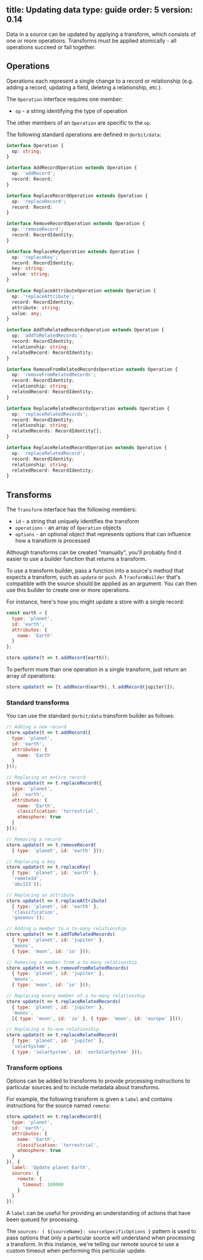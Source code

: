 title: Updating data
type: guide
order: 5
version: 0.14
---

Data in a source can be updated by applying a transform, which consists of one
or more operations. Transforms must be applied atomically - all operations
succeed or fail together.

## Operations

Operations each represent a single change to a record or relationship (e.g.
adding a record, updating a field, deleting a relationship, etc.).

The `Operation` interface requires one member:

* `op` - a string identifying the type of operation

The other members of an `Operation` are specific to the `op`.

The following standard operations are defined in `@orbit/data`:

```typescript
interface Operation {
  op: string;
}

interface AddRecordOperation extends Operation {
  op: 'addRecord';
  record: Record;
}

interface ReplaceRecordOperation extends Operation {
  op: 'replaceRecord';
  record: Record;
}

interface RemoveRecordOperation extends Operation {
  op: 'removeRecord';
  record: RecordIdentity;
}

interface ReplaceKeyOperation extends Operation {
  op: 'replaceKey';
  record: RecordIdentity;
  key: string;
  value: string;
}

interface ReplaceAttributeOperation extends Operation {
  op: 'replaceAttribute';
  record: RecordIdentity;
  attribute: string;
  value: any;
}

interface AddToRelatedRecordsOperation extends Operation {
  op: 'addToRelatedRecords';
  record: RecordIdentity;
  relationship: string;
  relatedRecord: RecordIdentity;
}

interface RemoveFromRelatedRecordsOperation extends Operation {
  op: 'removeFromRelatedRecords';
  record: RecordIdentity;
  relationship: string;
  relatedRecord: RecordIdentity;
}

interface ReplaceRelatedRecordsOperation extends Operation {
  op: 'replaceRelatedRecords';
  record: RecordIdentity;
  relationship: string;
  relatedRecords: RecordIdentity[];
}

interface ReplaceRelatedRecordOperation extends Operation {
  op: 'replaceRelatedRecord';
  record: RecordIdentity;
  relationship: string;
  relatedRecord: RecordIdentity;
}
```

## Transforms

The `Transform` interface has the following members:

* `id` - a string that uniquely identifies the transform
* `operations` - an array of `Operation` objects
* `options` - an optional object that represents options that can influence how
  a transform is processed

Although transforms can be created "manually", you'll probably find it easier
to use a builder function that returns a transform.

To use a transform builder, pass a function into a source's method that expects
a transform, such as `update` or `push`. A `TranformBuilder` that's compatible
with the source should be applied as an argument. You can then use this builder
to create one or more operations.

For instance, here's how you might update a store with a single record:

```javascript
const earth = {
  type: 'planet',
  id: 'earth',
  attributes: {
    name: 'Earth'
  }
};

store.update(t => t.addRecord(earth));
```

To perform more than one operation in a single transform, just return an array
of operations:

```javascript
store.update(t => [t.addRecord(earth), t.addRecord(jupiter)]);
```

### Standard transforms

You can use the standard `@orbit/data` transform builder as follows:

```javascript
// Adding a new record
store.update(t => t.addRecord({
  type: 'planet',
  id: 'earth',
  attributes: {
    name: 'Earth'
  }
}));

// Replacing an entire record
store.update(t => t.replaceRecord({
  type: 'planet',
  id: 'earth',
  attributes: {
    name: 'Earth',
    classification: 'terrestrial',
    atmosphere: true
  }
}));

// Removing a record
store.update(t => t.removeRecord(
  { type: 'planet', id: 'earth' }));

// Replacing a key
store.update(t => t.replaceKey(
  { type: 'planet', id: 'earth' },
  'remoteId',
  'abc123'));

// Replacing an attribute
store.update(t => t.replaceAttribute(
  { type: 'planet', id: 'earth' },
  'classification',
  'gaseous'));

// Adding a member to a to-many relationship
store.update(t => t.addToRelatedRecords(
  { type: 'planet', id: 'jupiter' },
  'moons',
  { type: 'moon', id: 'io' }));

// Removing a member from a to-many relationship
store.update(t => t.removeFromRelatedRecords(
  { type: 'planet', id: 'jupiter' },
  'moons',
  { type: 'moon', id: 'io' }));

// Replacing every member of a to-many relationship
store.update(t => t.replaceRelatedRecords(
  { type: 'planet', id: 'jupiter' },
  'moons',
  [{ type: 'moon', id: 'io' }, { type: 'moon', id: 'europa' }]));

// Replacing a to-one relationship
store.update(t => t.replaceRelatedRecord(
  { type: 'planet', id: 'jupiter' },
  'solarSystem',
  { type: 'solarSystem', id: 'ourSolarSystem' }));
```

### Transform options

Options can be added to transforms to provide processing instructions to
particular sources and to include metadata about transforms.

For example, the following transform is given a `label` and contains
instructions for the source named `remote`:

```javascript
store.update(t => t.replaceRecord({
  type: 'planet',
  id: 'earth',
  attributes: {
    name: 'Earth',
    classification: 'terrestrial',
    atmosphere: true
  }
}), {
  label: 'Update planet Earth',
  sources: {
    remote: {
      timeout: 100000
    }
  }
});
```

A `label` can be useful for providing an understanding of actions that have been
queued for processing.

The `sources: ( ${sourceName}: sourceSpecificOptions }` pattern is used to pass
options that only a particular source will understand when processing a
transform. In this instance, we're telling our remote source to use a custom
timeout when performing this particular update.
